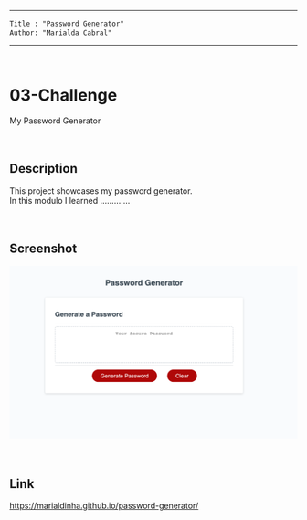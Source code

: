 
---
    Title : "Password Generator"
    Author: "Marialda Cabral"
---
<br /> 

# 03-Challenge
My Password Generator <br /> <br />  <br />

## Description
This project showcases my password generator.<br />
In this modulo I learned .............<br /> <br />  <br />

## Screenshot
 ![Web page screenshot](./assets/images/Password_Generator_Screenshot.png) <br /> <br /> <br />

## Link
https://marialdinha.github.io/password-generator/
